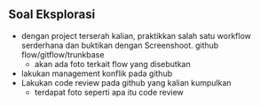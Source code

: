 ## Soal Eksplorasi

- dengan project terserah kalian, praktikkan salah satu workflow serderhana dan buktikan dengan Screenshoot. github flow/gitflow/trunkbase
    - akan ada foto terkait flow yang disebutkan
- lakukan management konflik pada github
- Lakukan code review pada github yang kalian kumpulkan
    - terdapat foto seperti apa itu code review